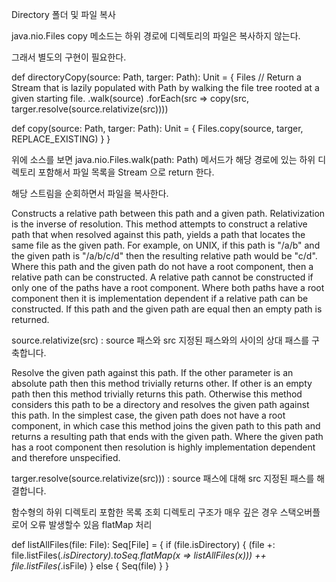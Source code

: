 Directory 폴더 및 파일 복사

java.nio.Files copy 메소드는 하위 경로에 디렉토리의 파일은 복사하지 않는다.

그래서 별도의 구현이 필요한다.


def directoryCopy(source: Path, targer: Path): Unit = {
 Files
   // Return a Stream that is lazily populated with Path by walking the file tree rooted at a given starting file.
   .walk(source)
   .forEach(src => copy(src, targer.resolve(source.relativize(src))))


 def copy(source: Path, targer: Path): Unit = {
   Files.copy(source, targer, REPLACE_EXISTING)
 }
}

위에 소스를 보면 java.nio.Files.walk(path: Path) 메서드가 해당 경로에 있는 하위 디렉토리 포함해서 
파일 목록을 Stream<Path> 으로 return 한다.

해당 스트림을 순회하면서 파일을 복사한다.

Constructs a relative path between this path and a given path.
Relativization is the inverse of resolution. 
This method attempts to construct a relative path that when resolved against this path, 
yields a path that locates the same file as the given path. For example, 
on UNIX, if this path is "/a/b" and the given path is "/a/b/c/d" then 
the resulting relative path would be "c/d". 
Where this path and the given path do not have a root component, 
then a relative path can be constructed. 
A relative path cannot be constructed if only one of the paths have a root component. 
Where both paths have a root component then it is implementation dependent 
if a relative path can be constructed. If this path and the given path are equal then 
an empty path is returned.

source.relativize(src) : source 패스와 src 지정된 패스와의 사이의 상대 패스를 구축합니다.

Resolve the given path against this path.
If the other parameter is an absolute path then this method trivially returns other. 
If other is an empty path then this method trivially returns this path. 
Otherwise this method considers this path to be a directory and resolves the given path against this path. 
In the simplest case, the given path does not have a root component, 
in which case this method joins the given path to this path and 
returns a resulting path that ends with the given path. 
Where the given path has a root component then resolution is highly implementation dependent and 
therefore unspecified.

targer.resolve(source.relativize(src))) : source 패스에 대해 src 지정된 패스를 해결합니다.


함수형의 하위 디렉토리 포함한 목록 조회
디렉토리 구조가 매우 깊은 경우 스택오버플로어 오류 발생할수 있음
flatMap 처리

def listAllFiles(file: File): Seq[File] = {
if (file.isDirectory) {
  (file +: file.listFiles(_.isDirectory).toSeq.flatMap(x => listAllFiles(x))) ++ file.listFiles(_.isFile)
} else {
  Seq(file)
}
}